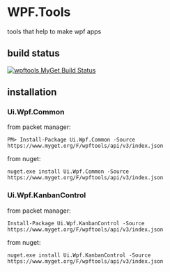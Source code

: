 # WPF.Tools

tools that help to make wpf apps

## build status
[![wpftools MyGet Build Status](https://www.myget.org/BuildSource/Badge/wpftools?identifier=5ff9f154-5cf8-45f8-a4cd-9b72de2b31d8)](https://www.myget.org/)

## installation

### Ui.Wpf.Common

from packet manager:
```
PM> Install-Package Ui.Wpf.Common -Source https://www.myget.org/F/wpftools/api/v3/index.json 
```
from nuget:
```
nuget.exe install Ui.Wpf.Common -Source https://www.myget.org/F/wpftools/api/v3/index.json 
```

### Ui.Wpf.KanbanControl

from packet manager:
```
Install-Package Ui.Wpf.KanbanControl -Source https://www.myget.org/F/wpftools/api/v3/index.json 
```
from nuget:
```
nuget.exe install Ui.Wpf.KanbanControl -Source https://www.myget.org/F/wpftools/api/v3/index.json 
```
